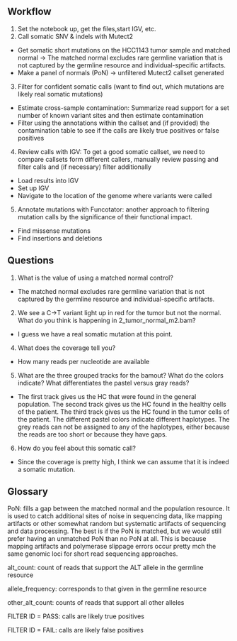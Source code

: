 ## Workflow
1. Set the notebook up, get the files,start IGV, etc.
2. Call somatic SNV & indels with Mutect2
  * Get somatic short mutations on the HCC1143 tumor sample and matched normal -> The matched normal excludes rare germline variation that is not captured by the germline resource and individual-specific artifacts.
  * Make a panel of normals (PoN)
  -> unfiltered Mutect2 callset generated
3. Filter for confident somatic calls (want to find out, which mutations are likely real somatic mutations)
  * Estimate cross-sample contamination: Summarize read support for a set number of known variant sites and then estimate contamination
  * Filter using the annotations within the callset and (if provided) the contamination table to see if the calls are likely true positives or false positives
4. Review calls with IGV: To get a good somatic callset, we need to compare callsets form different callers, manually review passing and filter calls and (if necessary) filter additionally
  * Load results into IGV
  * Set up IGV
  * Navigate to the location of the genome where variants were called
5. Annotate mutations with Funcotator: another approach to filtering mutation calls by the significance of their functional impact.
  * Find missense mutations
  * Find insertions and deletions


## Questions
1. What is the value of using a matched normal control?
  * The matched normal excludes rare germline variation that is not captured by the germline resource and individual-specific artifacts.
2. We see a C->T variant light up in red for the tumor but not the normal. What do you think is happening in 2_tumor_normal_m2.bam?
  * I guess we have a real somatic mutation at this point.
4. What does the coverage tell you?
  * How many reads per nucleotide are available
5. What are the three grouped tracks for the bamout? What do the colors indicate? What differentiates the pastel versus gray reads?
  * The first track gives us the HC that were found in the general population. The second track gives us the HC found in the healthy cells of the patient. The third track gives us the HC found in the tumor cells of the patient. The different pastel colors indicate different haplotypes. The grey reads can not be assigned to any of the haplotypes, either because the reads are too short or because they have gaps.
6. How do you feel about this somatic call?
  * Since the coverage is pretty high, I think we can assume that it is indeed a somatic mutation.


## Glossary
PoN: fills a gap between the matched normal and the population resource. It is used to catch additional sites of noise in sequencing data, like mapping artifacts or other somewhat random but systematic artifacts of sequencing and data processing. The best is if the PoN is matched, but we would still prefer having an unmatched PoN than no PoN at all. This is because mapping artifacts and polymerase slippage errors occur pretty mch the same genomic loci for short read sequencing approaches.

alt_count: count of reads that support the ALT allele in the germline resource

allele_frequency: corresponds to that given in the germline resource

other_alt_count: counts of reads that support all other alleles

FILTER ID = PASS: calls are likely true positives

FILTER ID = FAIL: calls are likely false positives
